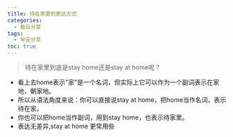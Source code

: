 ```yaml
---
title: 待在家里的表达方式
categories:
  - 每日分享
tags:
  - 早安分享
toc: true 
---
```


> 待在家里到底是stay home还是stay at home呢？

* 看上去home表示"家"是一个名词，但实际上它可以作为一个副词表示在家地，朝家地。
* 所以从语法角度来说：你可以直接说stay at home，把home当作名词，表示待在家。
* 你也可以把home当作副词，用到stay home，也表示待家里。
* 表达无差异,stay at home 更常用些

